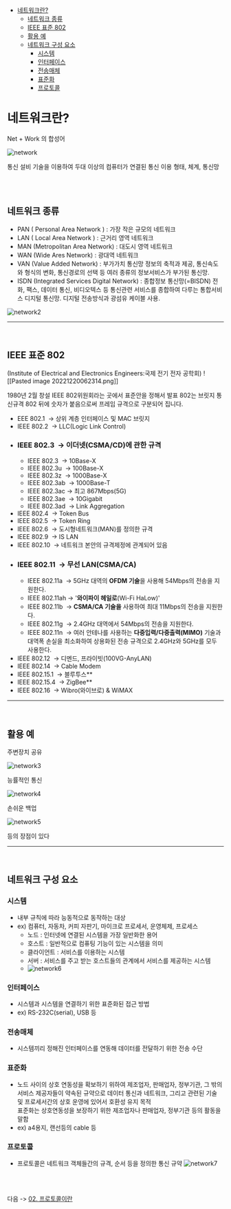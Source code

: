 - [네트워크란?](#네트워크란)
	- [네트워크 종류](#네트워크-종류)
	- [IEEE 표준 802](#ieee-표준-802)
	- [활용 예](#활용-예)
	- [네트워크 구성 요소](#네트워크-구성-요소)
		- [시스템](#시스템)
		- [인터페이스](#인터페이스)
		- [전송매체](#전송매체)
		- [표준화](#표준화)
		- [프로토콜](#프로토콜)
	


# 네트워크란?

Net + Work 의 합성어

![network](../img/Pasted%20image%2020221220062249.png)

통신 설비 기술을 이용하여 두대 이상의 컴퓨터가 연결된 통신 이용 형태, 체계, 통신망


<br>
<br>

## 네트워크 종류
-   PAN ( Personal Area Network ) : 가장 작은 규모의 네트워크
-   LAN ( Local Area Network ) : 근거리 영역 네트워크
-   MAN (Metropolitan Area Network) : 대도시 영역 네트워크
-   WAN (Wide Ares Network) : 광대역 네트워크
-   VAN (Value Added Network) : 부가가치 통신망 정보의 축적과 제공, 통신속도와 형식의 변화, 통신경로의 선택 등 여러 종류의 정보서비스가 부가된 통신망.
-   ISDN (Integrated Services Digital Network) : 종합정보 통신망(=BISDN) 전화, 팩스, 데이터 통신, 비디오텍스 등 통신관련 서비스를 종합하여 다루는 통합서비스 디지털 통신망. 디지털 전송방식과 광섬유 케이블 사용.

![network2](../img/Pasted%20image%2020221220062357.png)

---
<br>

## IEEE 표준 802

(Institute of Electrical and Electronics Engineers:국제 전기 전자 공학회)
![[Pasted image 20221220062314.png]]

1980년 2월 창설 IEEE 802위원회라는 곳에서 표준안을 정해서 발표
802는 브릿지 통신규격 802 뒤에 숫자가 붙음으로써 프레임 규격으로 구분되어 집니다.

- EEE 802.1  -> 상위 계층 인터페이스 및 MAC 브릿지  
- IEEE 802.2  -> LLC(Logic Link Control)  
- ### IEEE 802.3  -> 이더넷(CSMA/CD)에 관한 규격
	-   IEEE 802.3  -> 10Base-X
	-   IEEE 802.3u  -> 100Base-X
	-   IEEE 802.3z  -> 1000Base-X
	-   IEEE 802.3ab  -> 1000Base-T
	-   IEEE 802.3ac -> 최고 867Mbps(5G)
	-   IEEE 802.3ae  -> 10Gigabit
	-   IEEE 802.3ad  -> Link Aggregation
- IEEE 802.4  -> Token Bus  
- IEEE 802.5  -> Token Ring  
- IEEE 802.6  -> 도시형네트워크(MAN)를 정의한 규격  
- IEEE 802.9  -> IS LAN  
- IEEE 802.10  -> 네트워크 본안의 규격제정에 관계되어 있음  
- ### IEEE 802.11  -> 무선 LAN(CSMA/CA)
	-   IEEE 802.11a  -> 5GHz 대역의 **OFDM 기술**을 사용해 54Mbps의 전송을 지원한다.
	-   IEEE 802.11ah -> '**와이파이 헤일로**(Wi-Fi HaLow)'
	-   IEEE 802.11b  -> **CSMA/CA 기술을** 사용하여 최대 11Mbps의 전송을 지원한다.
	-   IEEE 802.11g  -> 2.4GHz 대역에서 54Mbps의 전송을 지원한다.
	-   IEEE 802.11n  -> 여러 안테나를 사용하는 **다중입력/다중출력(MIMO)** 기술과 대역폭 손실을 최소화하여 상용화된 전송 규격으로 2.4GHz와 5GHz를 모두 사용한다.
- IEEE 802.12  -> 디멘드, 프라이빗(100VG-AnyLAN)  
- IEEE 802.14  -> Cable Modem  
- IEEE 802.15.1  -> 블루투스**  
- IEEE 802.15.4  -> ZigBee**  
- IEEE 802.16  -> Wibro(와이브로) & WiMAX

---
<br>


## 활용 예

주변장치 공유

![network3](../img/Pasted%20image%2020221220062550.png)

능률적인 통신

![network4](../img/Pasted%20image%2020221220062708.png)

손쉬운 백업

![network5](../img/Pasted%20image%2020221220062735.png)

등의 장점이 있다

---
<br>

## 네트워크 구성 요소

### 시스템
- 내부 규칙에 따라 능동적으로 동작하는 대상
- ex) 컴퓨터, 자동차, 커피 자판기, 마이크로 프로세서, 운영체제, 프로세스
	-    노드 : 인터넷에 연결된 시스템을 가장 일반화한 용어
	-   호스트 : 일반적으로 컴퓨팅 기능이 있는 시스템을 의미
	-   클라이언트 : 서비스를 이용하는 시스템
	-   서버 : 서비스를 주고 받는 호스트들의 관계에서 서비스를 제공하는 시스템
	- ![network6](../img/Pasted%20image%2020221220063302.png)


### 인터페이스
- 시스템과 시스템을 연결하기 위한 표준화된 접근 방법
- ex) RS-232C(serial), USB 등

### 전송매체
- 시스템끼리 정해진 인터페이스를 연동해 데이터를 전달하기 위한 전송 수단

### 표준화
- 노드 사이의 상호 연동성을 확보하기 위하여 제조업자, 판매업자, 정부기관, 그 밖의 서비스 제공자들이 약속된 규약으로 데이터 통신과 네트워크, 그리고 관련된 기술 및 프로세서간의 상호 운영에 있어서 호환성 유지 목적  
	표준화는 상호연동성을 보장하기 위한 제조업자나 판매업자, 정부기관 등의 활동을 말함
- ex) a4용지, 랜선등의 cable 등 

### 프로토콜
- 프로토콜은 네트워크 객체들간의 규격, 순서 등을 정의한 통신 규약
![network7](../img/Pasted%20image%2020221220063835.png)

<br>
<br>

다음 ->  [02. 프로토콜이란](02_Protocol.md)